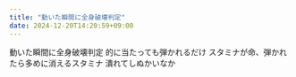 ```yaml
---
title: "動いた瞬間に全身破壊判定"
date: 2024-12-20T14:20:59+09:00
---
```

動いた瞬間に全身破壊判定
的に当たっても弾かれるだけ
スタミナが命、弾かれたら多めに消えるスタミナ
潰れてしぬかいなか
